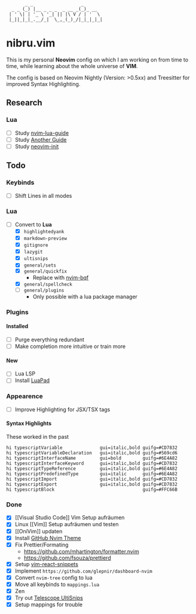 ```
       _ _                  _       
  _ _ (_) |__ _ _ _  _ __ _(_)_ __  
 | ' \| | '_ \ '_| || |\ V / | '  \ 
 |_||_|_|_.__/_|  \_,_(_)_/|_|_|_|_|
```

# nibru.vim

This is my personal **Neovim** config on which I am working on from time to time, while learning about the whole universe of **VIM**.

The config is based on Neovim Nightly (Version: >0.5xx) and Treesitter for improved Syntax Highlighting.

## Research
### Lua
- [ ] Study [nvim-lua-guide](https://github.com/nanotee/nvim-lua-guide)
- [ ] Study [Another Guide](https://alpha2phi.medium.com/neovim-init-lua-e80f4f136030)
- [ ] Study [neovim-init](https://oroques.dev/notes/neovim-init/)

## Todo
### Keybinds
- [ ] Shift Lines in all modes

### Lua
- [ ] Convert to **Lua**
  - [x] `highlightedyank`
  - [x] `markdown-preview`
  - [x] `gitignore`
  - [x] `lazygit`
  - [x] `ultisnips`
  - [x] `general/sets`
  - [x] `general/quickfix`
    - Replace with [nvim-bqf](https://github.com/kevinhwang91/nvim-bqf) 
  - [x] `general/spellcheck`
  - [ ] `general/plugins`
    - Only possible with a lua package manager

### Plugins
#### Installed
- [ ] Purge everything redundant
- [ ] Make completion more intuitive or train more

#### New
- [ ] Lua LSP
- [ ] Install [LuaPad](https://github.com/rafcamlet/nvim-luapad)

### Appearence
- [ ] Improve Highlighting for JSX/TSX tags

#### Syntax Highlights
These worked in the past
```viml
hi typescriptVariable              gui=italic,bold guifg=#CD7832
hi typescriptVariableDeclaration   gui=italic,bold guifg=#569cd6
hi typescriptInterfaceName         gui=bold        guifg=#6E4A82
hi typescriptInterfaceKeyword      gui=italic,bold guifg=#CD7832
hi typescriptTypeReference         gui=italic,bold guifg=#6E4A82
hi typescriptPredefinedType        gui=italic      guifg=#6E4A82
hi typescriptImport                gui=italic,bold guifg=#CD7832
hi typescriptExport                gui=italic,bold guifg=#CD7832
hi typescriptBlock                                 guifg=#FFC66B
```

### Done
- [x] [[Visual Studio Code]] Vim Setup aufräumen
- [x] Linux [[Vim]] Setup aufräumen und testen
- [x] [[OniVim]] updaten
- [x] Install [GitHub Nvim Theme](https://github.com/projekt0n/github-nvim-theme) 
- [x] Fix Prettier/Formating
  - https://github.com/mhartington/formatter.nvim
  - https://github.com/fsouza/prettierd
- [x] Setup [vim-react-snippets](https://github.com/mlaursen/vim-react-snippets#usestate)
- [x] Implement `https://github.com/glepnir/dashboard-nvim`
- [x] Convert `nvim-tree` config to lua
- [x] Move all keybinds to `mappings.lua`
- [x] Zen
- [x] Try out [Telescope UltiSnips](https://github.com/fhill2/telescope-ultisnips.nvim)
- [x] Setup mappings for trouble
